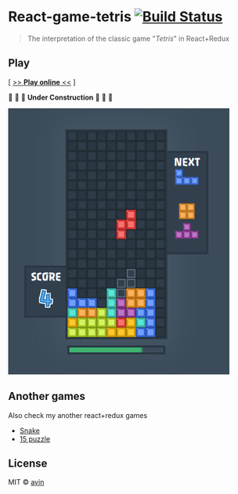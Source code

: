 # React-game-tetris [![Build Status](https://travis-ci.org/avin/react-game-tetris.svg?branch=master)](https://travis-ci.org/avin/react-game-tetris)

> The interpretation of the classic game "_Tetris_" in React+Redux

## Play

[ [>> **Play online** <<](https://avin.github.io/react-game-tetris) ]

:construction: :construction: :construction: **Under Construction** :construction: :construction: :construction:

[![Preview](./assets/preview.png)](https://avin.github.io/react-game-tetris)

## Another games

Also check my another react+redux games
* [Snake](https://github.com/avin/react-game-snake/)
* [15 puzzle](https://avin.github.io/react-game15/)

## License

MIT © [avin](https://github.com/avin)

